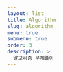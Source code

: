 ```yaml
---
layout: list
title: Algorithm
slug: algorithm
menu: true
submenu: true
order: 3
description: >
  알고리즘 문제풀이
---
```


